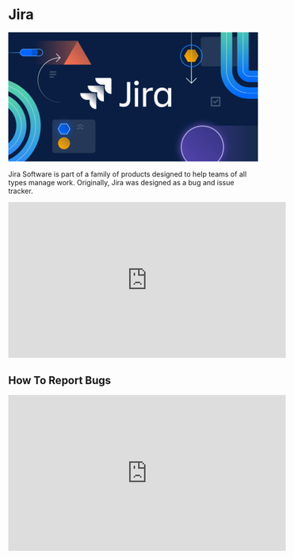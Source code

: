 # Jira

<img src="/assets/jira.png">

Jira Software is part of a family of products designed to help teams of all types manage work. Originally, Jira was designed as a bug and issue tracker.<dr></dr>


<iframe width="560" height="315" src="https://www.youtube.com/embed/uM_m6EzMg3k" title="YouTube video player" frameborder="0" allow="accelerometer; autoplay; clipboard-write; encrypted-media; gyroscope; picture-in-picture" allowfullscreen></iframe>

## How To Report Bugs



<iframe width="560" height="315" src="https://www.youtube.com/embed/iV3nYF4XfiI" title="YouTube video player" frameborder="0" allow="accelerometer; autoplay; clipboard-write; encrypted-media; gyroscope; picture-in-picture" allowfullscreen></iframe>